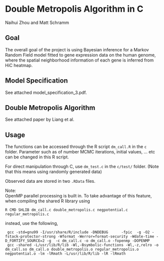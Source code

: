 # Double Metropolis Algorithm in C 
Naihui Zhou and Matt Schramm
## Goal
The overall goal of the project is using Bayesian inference for a Markov Random Field model fitted to gene expression data on the human genome, where the spatial neighborhood information of each gene is inferred from HiC heatmap.

## Model Specification
See attached model_specification_3.pdf.

## Double Metropolis Algorithm
See attached paper by Liang et al.

## Usage
The functions can be accessed through the R script `dm_call.R` in the `c` folder.
Parameter such as of number MCMC iterations, initial values, ... etc can be changed in this R script. 

For direct manipulation through C, use `dm_test.c` in the `c/test/` folder. (Note that this means using randomly generated data)

Observed data are stored in two `.RData` files.

Note:    
OpenMP parallel processing is built in. To take advantage of this feature, when compiling the shared R library using 
```
R CMD SHLIB dm_call.c double_metropolis.c negpotential.c regular_metropolis.c
```
instead, use the following,
``` 
 gcc -std=gnu99 -I/usr/share/R/include -DNDEBUG      -fpic  -g -O2 -fstack-protector-strong -Wformat -Werror=format-security -Wdate-time -D_FORTIFY_SOURCE=2 -g  -c dm_call.c -o dm_call.o -fopenmp -DOPENMP
 gcc -shared -L/usr/lib/R/lib -Wl,-Bsymbolic-functions -Wl,-z,relro -o dm_call.so dm_call.o double_metropolis.o regular_metropolis.o negpotential.o -lm -lRmath -L/usr/lib/R/lib -lR -lRmath
```
 
 

